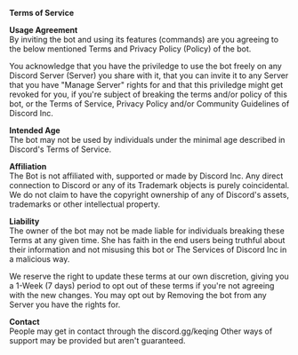 **Terms of Service**

**Usage Agreement**  
By inviting the bot and using its features (commands) are you agreeing to the below mentioned Terms and Privacy Policy (Policy) of the bot.

You acknowledge that you have the priviledge to use the bot freely on any Discord Server (Server) you share with it, that you can invite it to any Server that you have "Manage Server" rights for and that this priviledge might get revoked for you, if you're subject of breaking the terms and/or policy of this bot, or the Terms of Service, Privacy Policy and/or Community Guidelines of Discord Inc.

**Intended Age**  
The bot may not be used by individuals under the minimal age described in Discord's Terms of Service.

**Affiliation**  
The Bot is not affiliated with, supported or made by Discord Inc.
Any direct connection to Discord or any of its Trademark objects is purely coincidental. We do not claim to have the copyright ownership of any of Discord's assets, trademarks or other intellectual property.

**Liability**  
The owner of the bot may not be made liable for individuals breaking these Terms at any given time.
She has faith in the end users being truthful about their information and not misusing this bot or The Services of Discord Inc in a malicious way.

We reserve the right to update these terms at our own discretion, giving you a 1-Week (7 days) period to opt out of these terms if you're not agreeing with the new changes.
You may opt out by Removing the bot from any Server you have the rights for.

**Contact**  
People may get in contact through the discord.gg/keqing 
Other ways of support may be provided but aren't guaranteed.
